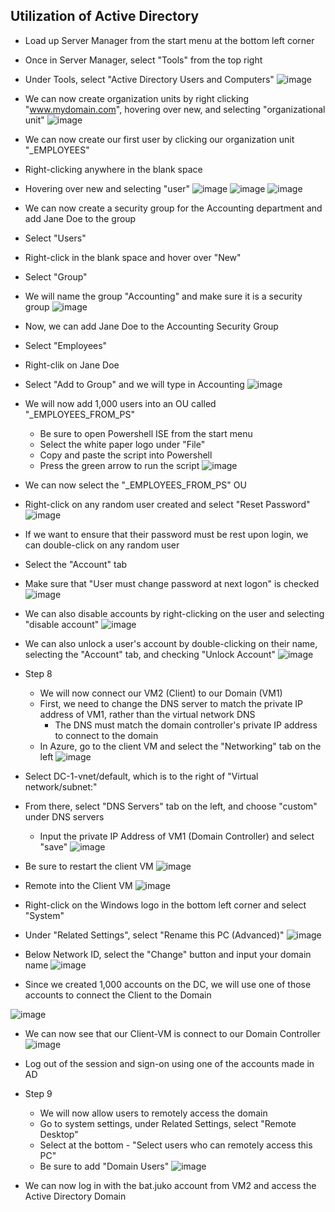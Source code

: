   <h2>Utilization of Active Directory</h2>


  
  - Load up Server Manager from the start menu at the bottom left corner
  - Once in Server Manager, select "Tools" from the top right
  - Under Tools, select "Active Directory Users and Computers"
![image](https://github.com/chriskhawaja/activedirectory/assets/153021794/d4a2459d-5ea6-4e3d-b5ae-bb86179e6d83)
- We can now create organization units by right clicking "www.mydomain.com", hovering over new, and selecting "organizational unit"
![image](https://github.com/chriskhawaja/activedirectory/assets/153021794/fac3b8bf-054f-4690-9d72-501f96c715d5)
- We can now create our first user by clicking our organization unit "_EMPLOYEES"
- Right-clicking anywhere in the blank space
- Hovering over new and selecting "user"
  ![image](https://github.com/chriskhawaja/activedirectory/assets/153021794/eb316b28-e1b5-4121-8ad6-5ec7cb6d607f)
![image](https://github.com/chriskhawaja/activedirectory/assets/153021794/22f5479d-72a1-4823-9f86-a9781d7f0da6)
![image](https://github.com/chriskhawaja/activedirectory/assets/153021794/d6e31ff2-0b88-4301-867d-2eaa6b1b01a2)
- We can now create a security group for the Accounting department and add Jane Doe to the group
- Select "Users"
- Right-click in the blank space and hover over "New"
- Select "Group"
- We will name the group "Accounting" and make sure it is a security group
  ![image](https://github.com/chriskhawaja/activedirectory/assets/153021794/2c6e60c4-d11d-452c-92e4-8979be9c7997)
- Now, we can add Jane Doe to the Accounting Security Group
- Select "Employees"
- Right-clik on Jane Doe
- Select "Add to Group" and we will type in Accounting
  ![image](https://github.com/chriskhawaja/activedirectory/assets/153021794/d0055219-bc48-4f0d-b272-44626e52b05b)
- We will now add 1,000 users into an OU called "_EMPLOYEES_FROM_PS"
  - Be sure to open Powershell ISE from the start menu
  - Select the white paper logo under "File"
  - Copy and paste the script into Powershell
  - Press the green arrow to run the script
  ![image](https://github.com/chriskhawaja/activedirectory/assets/153021794/b1478b27-7cd7-45ea-a2a3-e3533d8525ac)
- We can now select the "_EMPLOYEES_FROM_PS" OU
- Right-click on any random user created and select "Reset Password"
![image](https://github.com/chriskhawaja/activedirectory/assets/153021794/ce7d1766-28e9-4ade-a2b5-61339688dc0e)
- If we want to ensure that their password must be rest upon login, we can double-click on any random user
- Select the "Account" tab
- Make sure that "User must change password at next logon" is checked
![image](https://github.com/chriskhawaja/activedirectory/assets/153021794/a5a1cc7a-6459-4d57-9490-8c76c6af0de5)
- We can also disable accounts by right-clicking on the user and selecting "disable account"
![image](https://github.com/chriskhawaja/activedirectory/assets/153021794/2ec234d4-6c1b-4bd9-9c82-9dba824fd5ae)
- We can also unlock a user's account by double-clicking on their name, selecting the "Account" tab, and checking "Unlock Account"
![image](https://github.com/chriskhawaja/activedirectory/assets/153021794/fd8ce371-d28f-4f43-a16e-293cd6ebf6fd)

- Step 8
  - We will now connect our VM2 (Client) to our Domain (VM1)
  - First, we need to change the DNS server to match the private IP address of VM1, rather than the virtual network DNS
    - The DNS must match the domain controller's private IP address to connect to the domain
  - In Azure, go to the client VM and select the "Networking" tab on the left 
  ![image](https://github.com/chriskhawaja/activedirectory/assets/153021794/854d3f2a-f222-421c-a15d-48a08a6de574)
- Select DC-1-vnet/default, which is to the right of "Virtual network/subnet:"
- From there, select "DNS Servers" tab on the left, and choose "custom" under DNS servers
  - Input the private IP Address of VM1 (Domain Controller) and select "save"
![image](https://github.com/chriskhawaja/activedirectory/assets/153021794/c2a32a4e-bdd6-44ab-9782-06210c03a9e5)
- Be sure to restart the client VM
  ![image](https://github.com/chriskhawaja/activedirectory/assets/153021794/3713ed54-7419-49c0-853c-405bf0bfdf3f)
- Remote into the Client VM
  ![image](https://github.com/chriskhawaja/activedirectory/assets/153021794/937f6abd-5a7e-4b22-a7a3-8f20f8f5872c)
- Right-click on the Windows logo in the bottom left corner and select "System"
- Under "Related Settings", select "Rename this PC (Advanced)"
![image](https://github.com/chriskhawaja/activedirectory/assets/153021794/db974659-d0a8-47c7-99ae-6a6c3a2ba13e)
- Below Network ID, select the "Change" button and input your domain name
  ![image](https://github.com/chriskhawaja/activedirectory/assets/153021794/d60030e2-601c-4fe1-9972-59071ea9bbb7)
- Since we created 1,000 accounts on the DC, we will use one of those accounts to connect the Client to the Domain
  
 ![image](https://github.com/chriskhawaja/activedirectory/assets/153021794/028b8ea0-164a-4b79-b59d-8385ab237b2b)
- We can now see that our Client-VM is connect to our Domain Controller
![image](https://github.com/chriskhawaja/activedirectory/assets/153021794/e42753a7-3a6a-4374-8b34-a277378850af)
- Log out of the session and sign-on using one of the accounts made in AD

- Step 9
   - We will now allow users to remotely access the domain
   - Go to system settings, under Related Settings, select "Remote Desktop"
   - Select at the bottom - "Select users who can remotely access this PC"
   - Be sure to add "Domain Users"
     ![image](https://github.com/chriskhawaja/activedirectory/assets/153021794/42870c26-fd05-453a-ad06-c9763283a28f)
- We can now log in with the bat.juko account from VM2 and access the Active Directory Domain 
